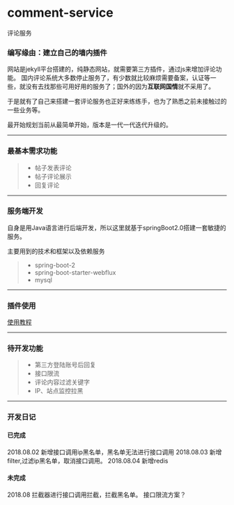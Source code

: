 # comment-service
评论服务
### 编写缘由：建立自己的墙内插件
网站是jekyll平台搭建的，纯静态网站，就需要第三方插件，通过js来增加评论功能。
国内评论系统大多数停止服务了，有少数就比较麻烦需要备案，认证等一些，就没有去找那些可用好用的服务了；国外的因为**互联网国情**就不采用了。

于是就有了自己来搭建一套评论服务也正好来练练手，也为了熟悉之前未接触过的一些业务等。

最开始规划当前从最简单开始，版本是一代一代迭代升级的。

---
### 最基本需求功能
> * 帖子发表评论
> * 帖子评论展示
> * 回复评论

---

### 服务端开发
自身是用Java语言进行后端开发，所以这里就基于springBoot2.0搭建一套敏捷的服务。

主要用到的技术和框架以及依赖服务
>* spring-boot-2
>* spring-boot-starter-webflux
>* mysql

---
### 插件使用
[使用教程][1]

---
### 待开发功能
> * 第三方登陆账号后回复
> * 接口限流
> * 评论内容过滤关键字
> * IP、站点监控拉黑


---
### 开发日记
#### 已完成
2018.08.02  新增接口调用ip黑名单，黑名单无法进行接口调用
2018.08.03  新增filter,过滤ip黑名单，取消接口调用。
2018.08.04  新增redis
            
            
#### 未完成
2018.08 拦截器进行接口调用拦截，拦截黑名单。
        接口限流方案？

[1]: https://www.shanbing.top/2018/07/26/%E8%87%AA%E5%B7%B1%E5%8A%A8%E6%89%8B%E7%BC%96%E5%86%99jekyll%E8%AF%84%E8%AE%BA%E6%8F%92%E4%BB%B6.html#%E6%8F%92%E4%BB%B6%E4%BD%BF%E7%94%A8
